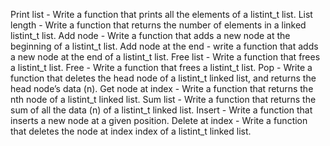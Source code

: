 Print list - Write a function that prints all the elements of a listint_t list.
List length - Write a function that returns the number of elements in a linked listint_t list.
Add node - Write a function that adds a new node at the beginning of a listint_t list.
Add node at the end - write a function that adds a new node at the end of a listint_t list.
Free list - Write a function that frees a listint_t list.
Free - Write a function that frees a listint_t list.
Pop - Write a function that deletes the head node of a listint_t linked list, and returns the head node’s data (n).
Get node at index - Write a function that returns the nth node of a listint_t linked list.
Sum list - Write a function that returns the sum of all the data (n) of a listint_t linked list.
Insert - Write a function that inserts a new node at a given position.
Delete at index - Write a function that deletes the node at index index of a listint_t linked list.




